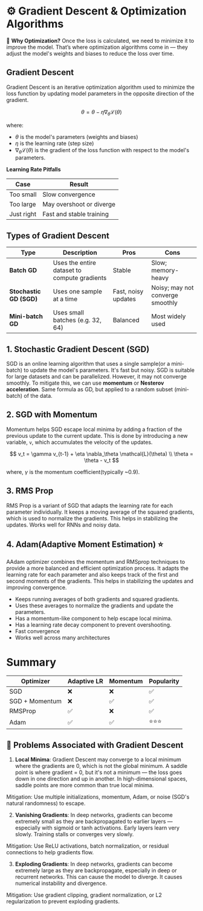 # ⚙️ Gradient Descent & Optimization Algorithms

🚀 **Why Optimization?**
Once the loss is calculated, we need to minimize it to improve the model. That’s where optimization algorithms come in — they adjust the model's weights and biases to reduce the loss over time.

## Gradient Descent
Gradient Descent is an iterative optimization algorithm used to minimize the loss function by updating model parameters in the opposite direction of the gradient.

$$
\theta = \theta - \eta \nabla_\theta \mathcal{L}(\theta)
$$

where:
- $\theta$ is the model's parameters (weights and biases)
- $\eta$ is the learning rate (step size)
- $\nabla_\theta \mathcal{L}(\theta)$ is the gradient of the loss function with respect to the model's parameters.

**Learning Rate Pitfalls**

| Case       | Result                   |
| ---------- | ------------------------ |
| Too small  | Slow convergence         |
| Too large  | May overshoot or diverge |
| Just right | Fast and stable training |


## Types of Gradient Descent

| Type                    | Description                                  | Pros                | Cons                             |
| ----------------------- | -------------------------------------------- | ------------------- | -------------------------------- |
| **Batch GD**            | Uses the entire dataset to compute gradients | Stable              | Slow; memory-heavy               |
| **Stochastic GD (SGD)** | Uses one sample at a time                    | Fast, noisy updates | Noisy; may not converge smoothly |
| **Mini-batch GD**       | Uses small batches (e.g. 32, 64)             | Balanced            | Most widely used                 |

## 1. Stochastic Gradient Descent (SGD)
SGD is an online learning algorithm that uses a single sample(or a mini-batch) to update the model's parameters. It's fast but noisy. SGD is suitable for large datasets and can be parallelized. However, it may not converge smoothly. To mitigate this, we can use **momentum** or **Nesterov acceleration**. Same formula as GD, but applied to a random subset (mini-batch) of the data.

## 2. SGD with Momentum
Momentum helps SGD escape local minima by adding a fraction of the previous update to the current update. This is done by introducing a new variable, `v`, which accumulates the velocity of the updates. 

$$
v_t = \gamma v_{t-1} + \eta \nabla_\theta \mathcal{L}(\theta) \\
\theta = \theta - v_t
$$

where, $\gamma$ is the momentum coefficient(typically ~0.9).

## 3. RMS Prop
RMS Prop is a variant of SGD that adapts the learning rate for each parameter individually. It keeps a moving average of the squared gradients, which is used to normalize the gradients. This helps in stabilizing the updates. Works well for RNNs and noisy data.

## 4. Adam(Adaptive Moment Estimation) ⭐
AAdam optimizer combines the momentum and RMSprop techniques to provide a more balanced and efficient optimization process. It adapts the learning rate for each parameter and also keeps track of the first and second moments of the gradients. This helps in stabilizing the updates and improving convergence.

- Keeps running averages of both gradients and squared gradients.
- Uses these averages to normalize the gradients and update the parameters.
- Has a momentum-like component to help escape local minima.
- Has a learning rate decay component to prevent overshooting.
- Fast convergence
- Works well across many architectures


# Summary

| Optimizer      | Adaptive LR | Momentum | Popularity |
| -------------- | ----------- | -------- | ---------- |
| SGD            | ❌           | ❌        | ✅          |
| SGD + Momentum | ❌           | ✅        | ✅          |
| RMSProp        | ✅           | ❌        | ✅          |
| Adam           | ✅           | ✅        | ⭐⭐⭐        |


## 🔻 Problems Associated with Gradient Descent

1. **Local Minima**: Gradient Descent may converge to a local minimum where the gradients are 0, which is not the global minimum. A saddle point is where gradient = 0, but it's not a minimum — the loss goes down in one direction and up in another. In high-dimensional spaces, saddle points are more common than true local minima. 

Mitigation: Use multiple initializations, momentum, Adam, or noise (SGD's natural randomness) to escape.

2. **Vanishing Gradients**: In deep networks, gradients can become extremely small as they are backpropagated to earlier layers — especially with sigmoid or tanh activations. Early layers learn very slowly. Training stalls or converges very slowly.

Mitigation: Use ReLU activations, batch normalization, or residual connections to help gradients flow.

3. **Exploding Gradients**: In deep networks, gradients can become extremely large as they are backpropagate, especially in deep or recurrent networks. This can cause the model to diverge. It causes numerical instability and divergence.

Mitigation: Use gradient clipping, gradient normalization, or L2 regularization to prevent exploding gradients.









